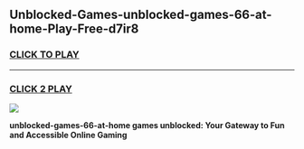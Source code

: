 
## Unblocked-Games-unblocked-games-66-at-home-Play-Free-d7ir8
<h3>
<a href="https://premium76.site?title=unblocked-games-66-at-home&ref=21A">CLICK TO PLAY</a></h3>
<hr>

<h3>
<a href="https://premium76.site?title=unblocked-games-66-at-home&ref=21A">CLICK 2 PLAY</a>
  
</h3>

<a href="https://premium76.site?title=unblocked-games-66-at-home&ref=21A"><img src="https://clearcache.store/games.png"></a>


**unblocked-games-66-at-home games unblocked: Your Gateway to Fun and Accessible Online Gaming**
